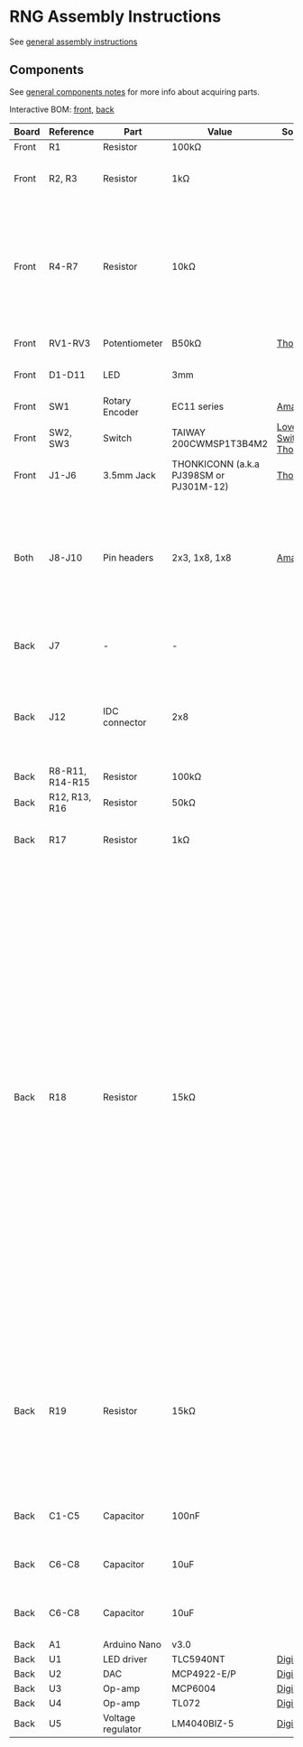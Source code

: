 # RNG Assembly Instructions

See [general assembly instructions](https://quinnfreedman.github.io/modular/docs/assembly)

## Components

See [general components notes](https://quinnfreedman.github.io/modular/docs/components) for more info about acquiring parts.

Interactive BOM: [front](https://quinnfreedman.github.io/fm-artifacts/RNG/rng_pcb_front_interactive_bom.html), [back](https://quinnfreedman.github.io/fm-artifacts/RNG/rng_pcb_back_interactive_bom.html)

| Board | Reference | Part             | Value                                   | Source  | Comment |
| ----- | --------- | ---------------- | --------------------------------------- | ------- | ------- |
| Front | R1        | Resistor         | 100kΩ                                   |         |         |
| Front | R2, R3    | Resistor         | 1kΩ                                     |         | Determines output impedance. Any value is fine. |
| Front | R4-R7     | Resistor         | 10kΩ                                    |         | Determines LED brightness. You may want to use a different value if you have different LEDs. A lower value means less resistance and brighter LEDs |
| Front | RV1-RV3   | Potentiometer    | B50kΩ                                   | [Thonk](https://www.thonk.co.uk/shop/alpha-9mm-pots-dshaft/) | Linear. Any value is fine. |
| Front | D1-D11    | LED              | 3mm                                     |         | Any standard 3mm LED will work here. |
| Front | SW1       | Rotary Encoder   | EC11 series                             | [Amazon](https://www.amazon.com/dp/B07D3DF8TK) | |
| Front | SW2, SW3  | Switch           | TAIWAY 200CWMSP1T3B4M2                  | [Love My Switches](https://lovemyswitches.com/taiway-sub-mini-spdt-on-on-switch-pcb-mount-long-shaft/), [Thonk](https://www.thonk.co.uk/shop/sub-mini-toggle-switches/) | SPDT ON-ON |
| Front | J1-J6     | 3.5mm Jack       | THONKICONN (a.k.a PJ398SM or PJ301M-12) | [Thonk](https://www.thonk.co.uk/shop/thonkiconn/) | |
| Both  | J8-J10    | Pin headers      | 2x3, 1x8, 1x8                           | [Amazon](https://www.amazon.com/gp/product/B074HVBTZ4) | Solder the two boards directly together using the male headers or (recommended) make them detachable using a male/female pair. |
| Back  | J7        | -                | -                                       |         | Not used. Expansion points for future features |
| Back  | J12       | IDC connector    | 2x8                                     |         | Eurorack power header. Can use two rows of male pin headers or (recommended) a shrouded connector. |
| Back  | R8-R11, R14-R15 | Resistor   | 100kΩ                                   |         |         |
| Back  | R12, R13, R16   | Resistor   | 50kΩ                                    |         |         |
| Back  | R17       | Resistor         | 1kΩ                                     |         | Determines output impedance. Any value is fine. |
| Back  | R18       | Resistor         | 15kΩ                                    |         | Controls the LED brightness for the 7-LED display. Unlike the bottom LEDs, which are in series with R4-R7 (@5v), this resistor is just used as a current refference (@5v) by the TLC5940. To match the current across all the LEDs (and therefore the brightness), R18 is calculated by R18 = 5 / ((5 - V_LED) / R4), where V_LED is the voltage drop across one of the LEDs (at the current they will recieve based of R4-R7 at 5v). This can be measured or will probably be in datasheet. Then round to the nearrest available LED value. It doesn't have to be exact. |
| Back  | R19       | Resistor         | 15kΩ                                    |         | Controls the available current at the -5v ref regulator. You could probably go a little higher to be more power efficient, but if the -5v voltage sags you can decrease the value. |
| Back  | C1-C5     | Capacitor        | 100nF                                   |         | **Optional.** Power supply noise filtering capacitors |
| Back  | C6-C8     | Capacitor        | 10uF                                    |         | **Optional.** Power supply noise filtering capacitors |
| Back  | C6-C8     | Capacitor        | 10uF                                    |         | **Optional.** Power supply noise filtering capacitors |
| Back  | A1        | Arduino Nano     | v3.0                                    |         | |
| Back  | U1        | LED driver       | TLC5940NT                               | [DigiKey](https://www.digikey.com/en/products/detail/texas-instruments/TLC5940NT/716896) | |
| Back  | U2        | DAC              | MCP4922-E/P                             | [DigiKey](https://www.digikey.com/en/products/detail/microchip-technology/MCP4922-E-P/716251) | |
| Back  | U3        | Op-amp           | MCP6004                                 | [DigiKey](https://www.digikey.com/en/products/detail/microchip-technology/mcp6004-i-p/523060) | |
| Back  | U4        | Op-amp           | TL072                                   | [DigiKey](https://www.digikey.com/en/products/filter/instrumentation-op-amps-buffer-amps/687?s=N4IgjCBcoGwJxVAYygMwIYBsDOBTANCAPZQDaIALGGABxwDsIAuoQA4AuUIAyuwE4BLAHYBzEAF9CAWgTQQKSPwCuBYmXDNJIKQCZE8qMtUlI5AKwhCCJuK17TIdpgAM9PSxAx9AgCZcpYM4QbJyQIJaOAJ6suFzo2Ci2QA) | |
| Back  | U5        | Voltage regulator| LM4040BIZ-5                             | [DigiKey](https://www.digikey.com/en/products/detail/rochester-electronics-llc/LM4040BIZ-5-0/12603438) | 5v, TO92-3 package |

